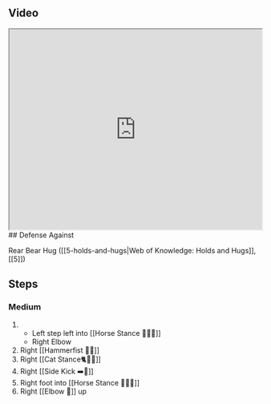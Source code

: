 ## Video

<iframe src="https://www.youtube.com/embed/UVCWYqMgxPQ?start=38&end=123" width="100%" height="400"></iframe>
## Defense Against

Rear Bear Hug ([[5-holds-and-hugs|Web of Knowledge: Holds and Hugs]], [[5]])
## Steps
### Medium

1.  
    - Left step left into [[Horse Stance 🏇🧍‍♂️]]
    - Right Elbow
2. Right [[Hammerfist 🔨✊]]
3. Right [[Cat Stance🐈🧍‍♂️]]
4. Right [[Side Kick ➡️🦵]]
5. Right foot into [[Horse Stance 🏇🧍‍♂️]]
6. Right [[Elbow 💪]] up